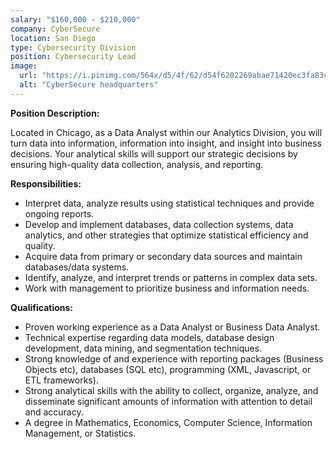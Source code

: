 ```yaml
---
salary: "$160,000 - $210,000"
company: CyberSecure
location: San Diego
type: Cybersecurity Division
position: Cybersecurity Lead
image:
  url: "https://i.pinimg.com/564x/d5/4f/62/d54f6202269abae71420ec3fa83c6cfd.jpg"
  alt: "CyberSecure headquarters"
---
```



**Position Description:**

Located in Chicago, as a Data Analyst within our Analytics Division, you will turn data into information, information into insight, and insight into business decisions. Your analytical skills will support our strategic decisions by ensuring high-quality data collection, analysis, and reporting.

**Responsibilities:**

- Interpret data, analyze results using statistical techniques and provide ongoing reports.
- Develop and implement databases, data collection systems, data analytics, and other strategies that optimize statistical efficiency and quality.
- Acquire data from primary or secondary data sources and maintain databases/data systems.
- Identify, analyze, and interpret trends or patterns in complex data sets.
- Work with management to prioritize business and information needs.

**Qualifications:**

- Proven working experience as a Data Analyst or Business Data Analyst.
- Technical expertise regarding data models, database design development, data mining, and segmentation techniques.
- Strong knowledge of and experience with reporting packages (Business Objects etc), databases (SQL etc), programming (XML, Javascript, or ETL frameworks).
- Strong analytical skills with the ability to collect, organize, analyze, and disseminate significant amounts of information with attention to detail and accuracy.
- A degree in Mathematics, Economics, Computer Science, Information Management, or Statistics.
